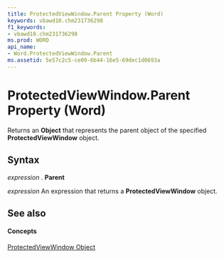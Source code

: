 ```yaml
---
title: ProtectedViewWindow.Parent Property (Word)
keywords: vbawd10.chm231736298
f1_keywords:
- vbawd10.chm231736298
ms.prod: WORD
api_name:
- Word.ProtectedViewWindow.Parent
ms.assetid: 5e57c2c5-ce09-6b44-16e5-69dec1d0693a
---
```



# ProtectedViewWindow.Parent Property (Word)

Returns an  **Object** that represents the parent object of the specified **ProtectedViewWindow** object.


## Syntax

 _expression_ . **Parent**

 _expression_ An expression that returns a **ProtectedViewWindow** object.


## See also


#### Concepts


[ProtectedViewWindow Object](protectedviewwindow-object-word.md)

